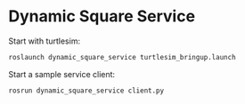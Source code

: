 # Dynamic Square Service

Start with turtlesim:

```bash
roslaunch dynamic_square_service turtlesim_bringup.launch
```

Start a sample service client:

```bash
rosrun dynamic_square_service client.py
```
